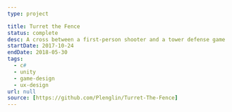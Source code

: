 ```yaml
---
type: project

title: Turret the Fence
status: complete
desc: A cross between a first-person shooter and a tower defense game
startDate: 2017-10-24
endDate: 2018-05-30
tags:
  - c#
  - unity
  - game-design
  - ux-design
url: null
source: [https://github.com/Plenglin/Turret-The-Fence]
---
```

